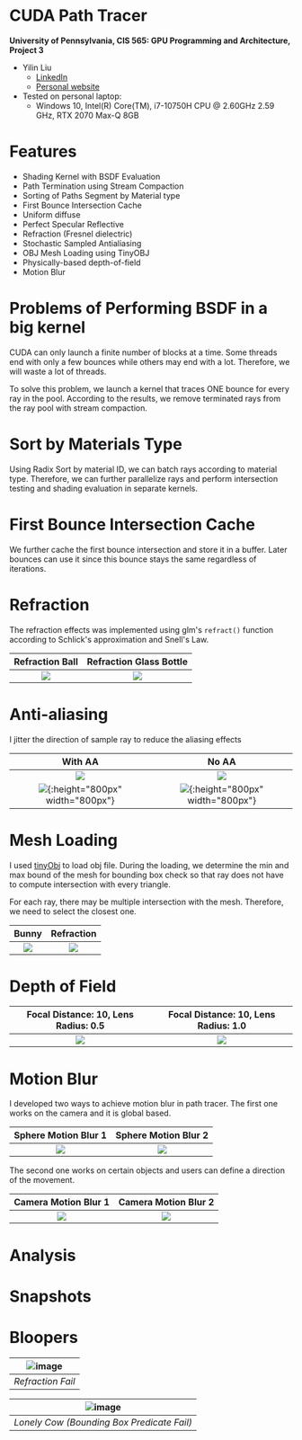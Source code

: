 CUDA Path Tracer
================

**University of Pennsylvania, CIS 565: GPU Programming and Architecture, Project 3**


* Yilin Liu
  * [LinkedIn](https://www.linkedin.com/in/yilin-liu-9538ba1a5/)
  * [Personal website](https://www.yilin.games)
* Tested on personal laptop:
  - Windows 10, Intel(R) Core(TM), i7-10750H CPU @ 2.60GHz 2.59 GHz, RTX 2070 Max-Q 8GB

Features
=============
* Shading Kernel with BSDF Evaluation
* Path Termination using Stream Compaction
* Sorting of Paths Segment by Material type
* First Bounce Intersection Cache
* Uniform diffuse
* Perfect Specular Reflective
* Refraction (Fresnel dielectric)
* Stochastic Sampled Antialiasing
* OBJ Mesh Loading using TinyOBJ
* Physically-based depth-of-field
* Motion Blur

Problems of Performing BSDF in a big kernel 
============
CUDA can only launch a finite number of blocks at a time. Some threads end with only a few bounces while others may end with a lot. Therefore, we will waste a lot of threads. 

To solve this problem, we  launch a kernel that traces ONE bounce for every ray in the pool. According to the results, we remove terminated rays from the ray pool with stream compaction. 

Sort by Materials Type 
============
Using Radix Sort by material ID, we can batch rays according to material type. Therefore, we can further parallelize rays and perform intersection testing and shading evaluation in separate kernels. 

First Bounce Intersection Cache
============
We further cache the first bounce intersection and store it in a buffer. Later bounces can use it since this bounce stays the same regardless of iterations. 

Refraction
===========
The refraction effects was implemented using glm's `refract()` function according to Schlick's approximation and Snell's Law. 

| Refraction Ball | Refraction Glass Bottle |
:-------:|:-------:
|![](img/refraction.png)|![](img/refraction2.png)|

Anti-aliasing
===========
I jitter the direction of sample ray to reduce the aliasing effects

| With AA | No AA |
:-------:|:-------:
|![](img/AA.png)|![](img/NO_AA.png)|
|![](img/aa_large.png ){:height="800px" width="800px"} | ![](img/noAA_large.png){:height="800px" width="800px"}|

Mesh Loading
===========
I used [tinyObj](https://github.com/tinyobjloader/tinyobjloader) to load obj file. During the loading, we determine the min and max bound of the mesh for bounding box check so that ray does not have to compute intersection with every triangle. 

For each ray, there may be multiple intersection with the mesh. Therefore, we need to select the closest one.

| Bunny | Refraction |
:-------:|:-------:
|![](img/AA.png)|![](img/bunny_refract.png)|

Depth of Field
============
| Focal Distance: 10, Lens Radius: 0.5 | Focal Distance: 10, Lens Radius: 1.0 |
:-------:|:-------:
|![](img/FD10_R05.png)|![](img/FD10_R1.png)|

Motion Blur
===========
I developed two ways to achieve motion blur in path tracer. The first one works on the camera and it is global based.

| Sphere Motion Blur 1 | Sphere Motion Blur 2 |
:-------:|:-------:
|![](img/motion_blur_object.png)|![](img/motion_blur_object2.png)|


The second one works on certain objects and users can define a direction of the movement. 

| Camera Motion Blur 1 | Camera Motion Blur 2 |
:-------:|:-------:
|![](img/motion_blur_camera.png)|![](img/motion_blur_camera2.png)|

Analysis
===============

Snapshots
===============


Bloopers
===============
  |![image](img/bloopers/refract_fail.png)|
  |:--:| 
  | *Refraction Fail* |
  
  |![image](img/bloopers/cow1.png)|
  |:--:| 
  | *Lonely Cow (Bounding Box Predicate Fail)* |